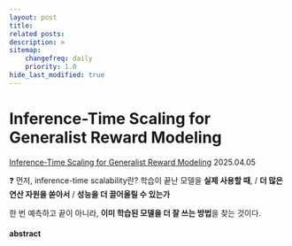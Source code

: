 ```yaml
---
layout: post
title: 
related posts:
description: >
sitemap:
    changefreq: daily
    priority: 1.0
hide_last_modified: true
---
```



# Inference-Time Scaling for Generalist Reward Modeling

[Inference-Time Scaling for Generalist Reward Modeling](https://arxiv.org/abs/2504.02495)
2025.04.05

❓ 먼저, inference-time scalability란?
학습이 끝난 모델을 **실제 사용할 때**, / **더 많은 연산 자원을 쏟아서** / **성능을 더 끌어올릴 수 있는가**

한 번 예측하고 끝이 아니라, **이미 학습된 모델을 더 잘 쓰는 방법**을 찾는 것이다.

#### abstract

